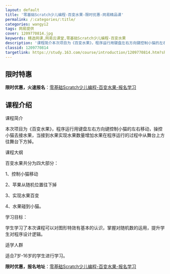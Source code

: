 ```yaml
---
layout: default
title: '零基础Scratch少儿编程-百变水果-限时优惠-网易精品课'
permalink: /:categories/:title/
categories: wangyi2
tags: 网易提供
cover: 1209770814.jpg
keywords: 精选网课,网易云课堂,零基础Scratch少儿编程-百变水果
description: '课程简介本次项目为《百变水果》，程序运行用键盘左右方向键控制小猫的左右移动，操控小猫去接水果，当接到水果实现水果数量增加'
classid: 1209770814
targetlink: https://study.163.com/course/introduction/1209770814.htm?share=1&shareId=1025206652&utm_campaign=share&utm_medium=iphoneShare&utm_source=&utm_u=1025206652
---
```


## 限时特惠

**限时优惠，火速报名**：[零基础Scratch少儿编程-百变水果-报名学习](https://study.163.com/course/introduction/1209770814.htm?share=1&shareId=1025206652&utm_campaign=share&utm_medium=iphoneShare&utm_source=&utm_u=1025206652)

## 课程介绍

课程简介

本次项目为《百变水果》，程序运行用键盘左右方向键控制小猫的左右移动，操控小猫去接水果，当接到水果实现水果数量增加水果在程序运行的过程中从舞台上方往舞台下方掉。



课程大纲

百变水果共分为四大部分：

1、控制小猫移动

2、苹果从随机位置往下掉

3、实现水果百变  

4、水果碰到小猫。



学习目标：

学生学习了本次课程可以对图形特效有基本的认识，掌握对随机数的运用，提升学生对程序设计逻辑。



适学人群

适合7岁-16岁的学生进行学习。

**限时优惠，报名地址**：[零基础Scratch少儿编程-百变水果-报名学习](https://study.163.com/course/introduction/1209770814.htm?share=1&shareId=1025206652&utm_campaign=share&utm_medium=iphoneShare&utm_source=&utm_u=1025206652)

